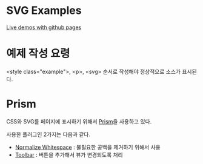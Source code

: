 # SVG Examples

[Live demos with github pages](https://thatseeyou.github.io/svg-examples/)

# 예제 작성 요령
\<style class="example"\>, \<p\>, \<svg\> 순서로 작성해야 정상적으로 소스가 표시된다.

# Prism
CSS와 SVG를 페이지에 표시하기 위해서 [Prism](http://prismjs.com)을 사용하고 있다.

사용한 플러그인 2가지는 다음과 같다.
* [Normalize Whitespace](http://prismjs.com/plugins/normalize-whitespace/) : 불필요한 공백을 제거하기 위해서 사용
* [Toolbar](http://prismjs.com/plugins/toolbar/) : 버튼을 추가해서 뷰가 변경되도록 처리